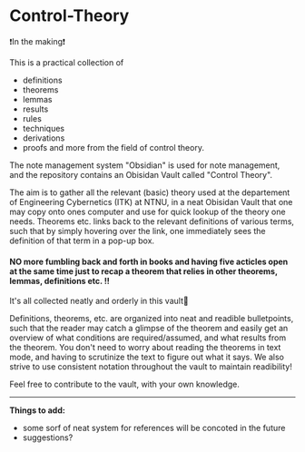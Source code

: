 # Control-Theory
❗In the making❗

This is a practical collection of 
- definitions
- theorems
- lemmas
- results
- rules
- techniques
- derivations
- proofs
and more from the field of control theory.

The note management system "Obsidian" is used for note management, and the repository contains an Obisidan Vault called "Control Theory".

The aim is to gather all the relevant (basic) theory used at the departement of Engineering Cybernetics (ITK) at NTNU, in a neat Obisidan Vault that one may copy onto ones computer and use for quick lookup of the theory one needs.
Theorems etc. links back to the relevant definitions of various terms, such that by simply hovering over the link, one immediately sees the definition of that term in a pop-up box. 
#### **NO more fumbling back and forth in books and having five acticles open at the same time just to recap a theorem that relies in other theorems, lemmas, definitions etc. !!** 
It's all collected neatly and orderly in this vault🙌


Definitions, theorems, etc. are organized into neat and readible bulletpoints, such that the reader may catch a glimpse of the theorem and easily get an overview of what conditions are required/assumed, and what results from the theorem. You don't need to worry about reading the theorems in text mode, and having to scrutinize the text to figure out what it says.
We also strive to use consistent notation throughout the vault to maintain readibility!

Feel free to contribute to the vault, with your own knowledge.

---
**Things to add:**
- some sorf of neat system for references will be concoted in the future
- suggestions?
